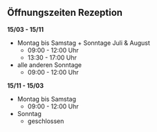
## Öffnungszeiten Rezeption

<B>15/03 - 15/11</B>
- Montag bis Samstag + Sonntage Juli & August
    - 09:00 - 12:00 Uhr
    - 13:30 - 17:00 Uhr
- alle anderen Sonntage
    - 09:00 - 12:00 Uhr
    
<B>15/11 - 15/03</B>
- Montag bis Samstag
    - 09:00 - 12:00 Uhr
- Sonntag
    - geschlossen            
                             